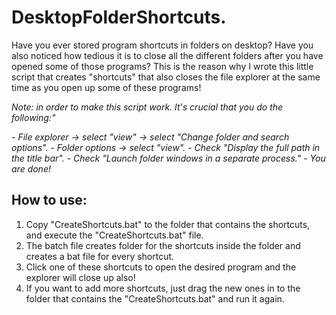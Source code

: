 # DesktopFolderShortcuts.
Have you ever stored program shortcuts in folders on desktop? Have you also noticed how tedious it is to close all the different folders after you have opened some of those programs? This is the reason why I wrote this little script that creates "shortcuts" that also closes the file explorer at the same time as you open up some of these programs!

*Note: in order to make this script work. It's crucial that you do the following:"*

*- File explorer -> select "view" -> select "Change folder and search options".*
*- Folder options -> select "view".* 
*- Check "Display the full path in the title bar".*
*- Check "Launch folder windows in a separate process."*
*- You are done!*

## How to use:
1. Copy "CreateShortcuts.bat" to the folder that contains the shortcuts, and execute the "CreateShortcuts.bat" file.  
2. The batch file creates folder for the shortcuts inside the folder and creates a bat file for every shortcut.
3. Click one of these shortcuts to open the desired program and the explorer will close up also!
4. If you want to add more shortcuts, just drag the new ones in to the folder that contains the "CreateShortcuts.bat" and run it again.